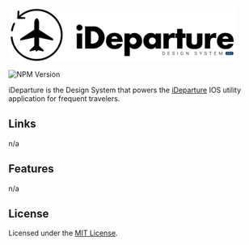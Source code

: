 <img src="./_assets/png/original.png" alt="iDeparture | Design System v.3.0.1" width="450"/>   
  
![NPM Version](https://img.shields.io/npm/v/npm)  

iDeparture is the Design System that powers the [iDeparture](#) IOS utility application for frequent travelers.  
  
## Links  
n/a  
  
## Features  
n/a  
  
## License  
Licensed under the [MIT License](#).  